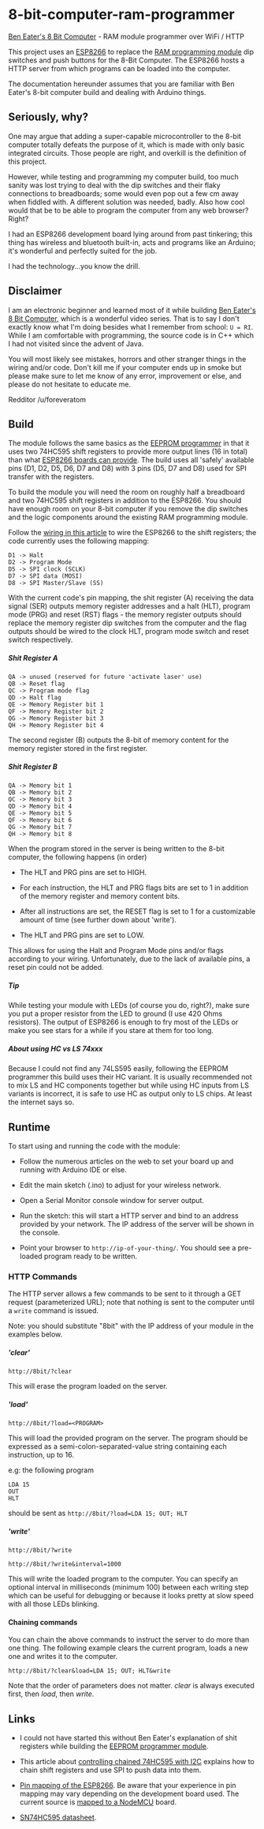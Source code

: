 # 8-bit-computer-ram-programmer
[Ben Eater's 8 Bit Computer](https://eater.net/8bit) - RAM module programmer over WiFi / HTTP


This project uses an [ESP8266](https://en.wikipedia.org/wiki/ESP8266) to replace the [RAM programming module](https://eater.net/8bit/ram) dip switches and push buttons for the 8-Bit Computer. The ESP8266 hosts a HTTP server from which programs can be loaded into the computer. 

The documentation hereunder assumes that you are familiar with Ben Eater's 8-bit computer build and dealing with Arduino things.

## Seriously, why?

One may argue that adding a super-capable microcontroller to the 8-bit computer totally defeats the purpose of it, which is made with only basic integrated circuits. Those people are right, and overkill is the definition of this project.

However, while testing and programming my computer build, too much sanity was lost trying to deal with the dip switches and their flaky connections to breadboards; some would even pop out a few cm away when fiddled with. A different solution was needed, badly. Also how cool would that be to be able to program the computer from any web browser? Right?

I had an ESP8266 development board lying around from past tinkering; this thing has wireless and bluetooth built-in, acts and programs like an Arduino; it's wonderful and perfectly suited for the job. 

I had the technology...you know the drill.

## Disclaimer

I am an electronic beginner and learned most of it while building [Ben Eater's 8 Bit Computer](https://eater.net/8bit), which is a wonderful video series. That is to say I don't exactly know what I'm doing besides what I remember from school: `U = RI`. While I am comfortable with programming, the source code is in C++ which I had not visited since the advent of Java.

You will most likely see mistakes, horrors and other stranger things in the wiring and/or code. Don't kill me if your computer ends up in smoke but please make sure to let me know of any error, improvement or else, and please do not hesitate to educate me.

Redditor /u/foreveratom

## Build 

The module follows the same basics as the [EEPROM programmer](https://www.youtube.com/watch?v=K88pgWhEb1M) in that it uses two 74HC595 shift registers to provide more output lines (16 in total) than what [ESP8266 boards can provide](https://github.com/thehookup/Wireless_MQTT_Doorbell/blob/master/GPIO_Limitations_ESP8266_NodeMCU.jpg). The build uses all 'safely' available pins (D1, D2, D5, D6, D7 and D8) with 3 pins (D5, D7 and D8) used for SPI transfer with the registers.

To build the module you will need the room on roughly half a breadboard and two 74HC595 shift registers in addition to the ESP8266. You should have enough room on your 8-bit computer if you remove the dip switches and the logic components around the existing RAM programming module.

Follow the [wiring in this article](https://techtutorialsx.com/2016/09/04/esp8266-controlling-chained-sn74hc595-ics/) to wire the ESP8266 to the shift registers; the code currently uses the following mapping:

```
D1 -> Halt
D2 -> Program Mode
D5 -> SPI clock (SCLK)
D7 -> SPI data (MOSI)
D8 -> SPI Master/Slave (SS)
```

With the current code's pin mapping, the shit register (A) receiving the data signal (SER) outputs memory register addresses and a halt (HLT), program mode (PRG) and reset (RST) flags - the memory register outputs should replace the memory register dip switches from the computer and the flag outputs should be wired to the clock HLT, program mode switch and reset switch respectively.

##### Shit Register A
```
QA -> unused (reserved for future 'activate laser' use)
QB -> Reset flag
QC -> Program mode flag
QD -> Halt flag
QE -> Memory Register bit 1 
QF -> Memory Register bit 2
QG -> Memory Register bit 3
QH -> Memory Register bit 4
```

The second register (B) outputs the 8-bit of memory content for the memory register stored in the first register.

##### Shit Register B
```
QA -> Memory bit 1
QB -> Memory bit 2
QC -> Memory bit 3
QD -> Memory bit 4
QE -> Memory bit 5
QF -> Memory bit 6
QG -> Memory bit 7
QH -> Memory bit 8
```
When the program stored in the server is being written to the 8-bit computer, the following happens (in order)

* The HLT and PRG pins are set to HIGH.

* For each instruction, the HLT and PRG flags bits are set to 1 in addition of the memory register and memory content bits.

* After all instructions are set, the RESET flag is set to 1 for a customizable amount of time (see further down about 'write').

* The HLT and PRG pins are set to LOW.

This allows for using the Halt and Program Mode pins and/or flags according to your wiring. Unfortunately, due to the lack of available pins, a reset pin could not be added.

##### Tip

While testing your module with LEDs (of course you do, right?), make sure you put a proper resistor from the LED to ground (I use 420 Ohms resistors). The output of ESP8266 is enough to fry most of the LEDs or make you see stars for a while if you stare at them for too long.

##### About using HC vs LS 74xxx

Because I could not find any 74LS595 easily, following the EEPROM programmer this build uses their HC variant. It is usually recommended not to mix LS and HC components together but while using HC inputs from LS variants is incorrect, it is safe to use HC as output only to LS chips. At least the internet says so.

## Runtime

To start using and running the code with the module:

* Follow the numerous articles on the web to set your board up and running with Arduino IDE or else.

* Edit the main sketch (.ino) to adjust for your wireless network.

* Open a Serial Monitor console window for server output.

* Run the sketch: this will start a HTTP server and bind to an address provided by your network. The IP address of the server will be 
shown in the console.

* Point your browser to `http://ip-of-your-thing/`. You should see a pre-loaded program ready to be written.

### HTTP Commands

The HTTP server allows a few commands to be sent to it through a GET request (parameterized URL); note that nothing is sent to the computer until a `write` command is issued.

Note: you should substitute "8bit" with the IP address of your module in the examples below.

##### 'clear' 

`http://8bit/?clear`

This will erase the program loaded on the server.

##### 'load' 

`http://8bit/?load=<PROGRAM>`

This will load the provided program on the server. The program should be expressed as a semi-colon-separated-value string containing each instruction, up to 16.

e.g: the following program

```
LDA 15
OUT
HLT
```

should be sent as `http://8bit/?load=LDA 15; OUT; HLT`

##### 'write'

`http://8bit/?write`

`http://8bit/?write&interval=1000`

This will write the loaded program to the computer. You can specify an optional interval in milliseconds (minimum 100) between each writing step which can be useful for debugging or because it looks pretty at slow speed with all those LEDs blinking.

#### Chaining commands

You can chain the above commands to instruct the server to do more than one thing. The following example clears the current program, loads a new one and writes it to the computer.

`http://8bit/?clear&load=LDA 15; OUT; HLT&write`

Note that the order of parameters does not matter. *clear* is always executed first, then *load*, then *write*.

## Links

* I could not have started this without Ben Eater's explanation of shit registers while building the [EEPROM programmer module](https://www.youtube.com/watch?v=K88pgWhEb1M).

* This article about [controlling chained 74HC595 with I2C](https://techtutorialsx.com/2016/09/04/esp8266-controlling-chained-sn74hc595-ics/) explains how to chain shift registers and use SPI to push data into them.

* [Pin mapping of the ESP8266](http://esp8266.github.io/Arduino/versions/2.0.0/doc/reference.html). Be aware that your experience in pin mapping may vary depending on the development board used. The current source is [mapped to a NodeMCU](https://techtutorialsx.com/2017/04/02/esp8266-nodemcu-pin-mappings/) board.

* [SN74HC595 datasheet](http://www.ti.com/lit/ds/symlink/sn74hc595.pdf).
